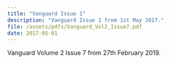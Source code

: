 ```yaml
---
title: "Vanguard Issue 1"
description: "Vanguard Issue 1 from 1st May 2017."
file: /assets/pdfs/Vanguard_Vol2_Issue7.pdf
date: 2017-05-01
---
```


Vanguard Volume 2 Issue 7 from 27th February 2019.